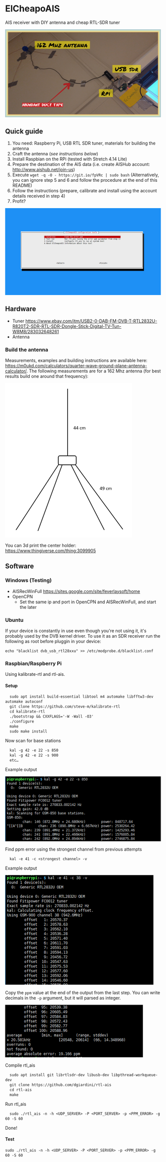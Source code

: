 # ElCheapoAIS
AIS receiver with DIY antenna and cheap RTL-SDR tuner 

![](elcheapo.png)


## Quick guide
1. You need: Raspberry Pi, USB RTL SDR tuner, materials for building the antenna
2. Craft the antenna (_see instructions below_)
3. Install Raspbian on the RPi (tested with Stretch 4.14 Lite)
4. Prepare the destination of the AIS data (i.e. create AISHub account: http://www.aishub.net/join-us)
5. Execute `wget -q -O - https://git.io/fpVRc | sudo bash` (Alternatively, you can ignore step 5 and 6 and follow the procedure at the end of this README)
6. Follow the instructions (prepare, calibrate and install using the account details received in step 4)
7. Profit?

![](2_rpi/installer/screenshoot.png)


## Hardware
* Tuner https://www.ebay.com/itm/USB2-0-DAB-FM-DVB-T-RTL2832U-R820T2-SDR-RTL-SDR-Dongle-Stick-Digital-TV-Tun-W8M8/283032648261
* Antenna


### Build the antenna
Measurements, examples and building instructions are available here: https://m0ukd.com/calculators/quarter-wave-ground-plane-antenna-calculator/. The following measurements are for a 162 Mhz antenna (for best results build one around that frequency):

![](1_antenna/antenna_measurements.PNG)

You can 3d print the center holder: https://www.thingiverse.com/thing:3099905


## Software

### Windows (Testing)
* AISRecWinFull https://sites.google.com/site/feverlaysoft/home
* OpenCPN
    * Set the same ip and port in OpenCPN and AISRecWinFull, and start the later

### Ubuntu

If your device is constantly in use even though you're not using it,
it's probably used by the DVB kernel driver. To use it as an SDR
receiver run the following as root before pluggin in your device:

    echo "blacklist dvb_usb_rtl28xxu" >> /etc/modprobe.d/blacklist.conf

### Raspbian/Raspberry Pi
Using kalibrate-rtl and rtl-ais.


#### Setup

      sudo apt install build-essential libtool m4 automake libfftw3-dev automake autoconf
      git clone https://github.com/steve-m/kalibrate-rtl
      cd kalibrate-rtl
      ./bootstrap && CXXFLAGS='-W -Wall -O3'
      ./configure
      make
      sudo make install

Now scan for base stations

      kal -g 42 -e 22 -s 850
      kal -g 42 -e 22 -s 900
      etc…
      
Example output

![](2_rpi/kal_output_example.PNG)

Find ppm error using the strongest channel from previous attempts

      kal -e 41 -c <strongest channel> -v
      
Example output

![](2_rpi/kal_output2_example.PNG)

Copy the `ppm` value at the end of the output from the last step. You can write decimals in the `-p` argument, but it will parsed as integer.

![](2_rpi/kal_output3_example.PNG)

Compile rtl_ais

      sudo apt install git librtlsdr-dev libusb-dev libpthread-workqueue-dev
      git clone https://github.com/dgiardini/rtl-ais 		
      cd rtl-ais
      make

Run rtl_ais

      sudo ./rtl_ais -n -h <UDP_SERVER> -P <PORT_SERVER> -p <PPM_ERROR> -g 60 -S 60

Done!

#### Test

    sudo ./rtl_ais -n -h <UDP_SERVER> -P <PORT_SERVER> -p <PPM_ERROR> -g 60 -S 60
